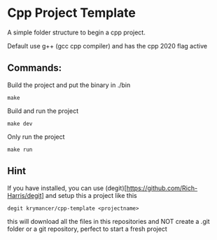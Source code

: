 # Cpp Project Template
A simple folder structure to begin a cpp project.

Default use g++ (gcc cpp compiler) and has the cpp 2020 flag active

## Commands:

Build the project and put the binary in ./bin

    make

Build and run the project

    make dev

Only run the project 

    make run

## Hint
If you have installed, you can use (degit)[https://github.com/Rich-Harris/degit] and setup this a project like this
    
    degit krymancer/cpp-template <projectname>

this will download all the files in this repositories and NOT create a .git folder or a git repository, perfect to start a fresh project    
